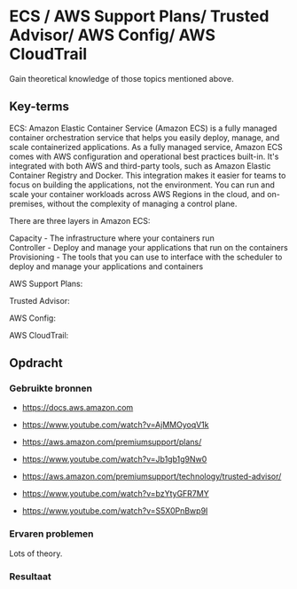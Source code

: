 # ECS / AWS Support Plans/ Trusted Advisor/ AWS Config/ AWS CloudTrail

Gain theoretical knowledge of those topics mentioned above.

## Key-terms

ECS:
Amazon Elastic Container Service (Amazon ECS) is a fully managed container orchestration service that helps you easily deploy, manage, and scale containerized applications. As a fully managed service, Amazon ECS comes with AWS configuration and operational best practices built-in. It's integrated with both AWS and third-party tools, such as Amazon Elastic Container Registry and Docker. This integration makes it easier for teams to focus on building the applications, not the environment. You can run and scale your container workloads across AWS Regions in the cloud, and on-premises, without the complexity of managing a control plane.

There are three layers in Amazon ECS:

Capacity - The infrastructure where your containers run <br>
Controller - Deploy and manage your applications that run on the containers <br>
Provisioning - The tools that you can use to interface with the scheduler to deploy and manage your applications and containers<br>


AWS Support Plans:


Trusted Advisor:


AWS Config:


AWS CloudTrail:



## Opdracht
### Gebruikte bronnen

- https://docs.aws.amazon.com

- https://www.youtube.com/watch?v=AjMMOyoqV1k

- https://aws.amazon.com/premiumsupport/plans/

- https://www.youtube.com/watch?v=Jb1gb1g9Nw0

- https://aws.amazon.com/premiumsupport/technology/trusted-advisor/

- https://www.youtube.com/watch?v=bzYtyGFR7MY

- https://www.youtube.com/watch?v=S5X0PnBwp9I


### Ervaren problemen
Lots of theory.

### Resultaat



